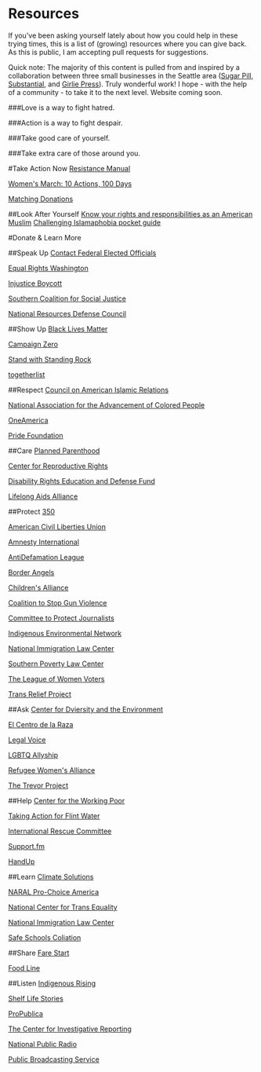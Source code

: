 # Resources
If you've been asking yourself lately about how you could help in these trying times, this is a list of (growing) resources where you can give back. As this is public, I am accepting pull requests for suggestions.

Quick note: The majority of this content is pulled from and inspired by a collaboration between three small businesses in the Seattle area ([Sugar Pill](http://www.sugarpillseattle.com/), [Substantial](http://substantial.com/), and [Girlie Press](http://www.girliepress.com/)). Truly wonderful work! I hope - with the help of a community - to take it to the next level. Website coming soon.

###Love is a way to fight hatred.

###Action is a way to fight despair.

###Take good care of yourself.

###Take extra care of those around you.

#Take Action Now
[Resistance Manual](https://www.resistancemanual.org/Resistance_Manual_Home)

[Women's March: 10 Actions, 100 Days](https://www.womensmarch.com/100/)

[Matching Donations](http://matchingdonations.us/)

##Look After Yourself
[Know your rights and responsibilities as an American Muslim](https://www.cair.com/images/pdf/Know-Your-Rights-Guide.pdf)
[Challenging Islamaphobia pocket guide](https://www.cair.com/images/pdf/Islamophobia-Pocket-Guide.pdf)

#Donate & Learn More

##Speak Up
[Contact Federal Elected Officials](http:/usa.gov/elected-officials)

[Equal Rights Washington](http://equalrightswashington.org)

[Injustice Boycott](http://injusticeboycott.com)

[Southern Coalition for Social Justice](southerncoalition.org)

[National Resources Defense Council](http://nrdc.org)

##Show Up
[Black Lives Matter](blacklivesmatter.com)

[Campaign Zero](joincampaignzero.org)

[Stand with Standing Rock](standwithstandingrock.net)

[togetherlist](togetherlist.com)

##Respect
[Council on American Islamic Relations](cair.com)

[National Association for the Advancement of Colored People](naacp.org)

[OneAmerica](weareoneamerica.org)

[Pride Foundation](pridefoundatoin.org)

##Care
[Planned Parenthood](plannedparenthood.org)

[Center for Reproductive Rights](reproductiverights.org)

[Disability Rights Education and Defense Fund](dredf.org)

[Lifelong Aids Alliance](llaa.org)

##Protect
[350](350.org)

[American Civil Liberties Union](aclu.org)

[Amnesty International](amnestyusa.org)

[AntiDefamation League](adl.org)

[Border Angels](borderangels.org)

[Children's Alliance](childrensalliance.org)

[Coalition to Stop Gun Violence](csgv.org)

[Committee to Protect Journalists](cpj.org)

[Indigenous Environmental Network](ienearth.org)

[National Immigration Law Center](https://www.nilc.org/)

[Southern Poverty Law Center](splcenter.org)

[The League of Women Voters](lwv.org)

[Trans Relief Project](transrelief.com)

##Ask
[Center for Dviersity and the Environment](cdeinspires.org)

[El Centro de la Raza](elcentrodelaraza.org)

[Legal Voice](legalvoice.org)

[LGBTQ Allyship](allyship.org)

[Refugee Women's Alliance](rewa.org)

[The Trevor Project](thetrevorproject.org)

##Help
[Center for the Working Poor](centerfortheworkingpoor.org)

[Taking Action for Flint Water](http://www.michigan.gov/flintwater/)

[International Rescue Committee](https://www.rescue.org/)

[Support.fm](support.fm)

[HandUp](https://handup.org/)

##Learn
[Climate Solutions](climatesolutions.org)

[NARAL Pro-Choice America](prochoiceamerica.org)

[National Center for Trans Equality](transequality.org)

[National Immigration Law Center](nilc.org)

[Safe Schools Coliation](safeschoolscoalition.org)

##Share
[Fare Start](farestart.org)

[Food Line](foodlifeline.org)

##Listen
[Indigenous Rising](indigenousrising.org)

[Shelf Life Stories](shelflifestories.com)

[ProPublica](https://www.propublica.org/)

[The Center for Investigative Reporting](revealnews.org)

[National Public Radio](http://www.npr.org)

[Public Broadcasting Service](http://www.pbs.org/)
